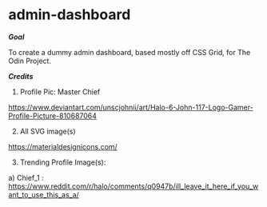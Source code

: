 # admin-dashboard

**_Goal_**

To create a dummy admin dashboard, based mostly off CSS Grid, for The Odin Project.

**_Credits_**

1. Profile Pic: Master Chief

https://www.deviantart.com/unscjohnii/art/Halo-6-John-117-Logo-Gamer-Profile-Picture-810687064

2. All SVG image(s)

https://materialdesignicons.com/

3. Trending Profile Image(s):

a) Chief_1 : https://www.reddit.com/r/halo/comments/q0947b/ill_leave_it_here_if_you_want_to_use_this_as_a/
